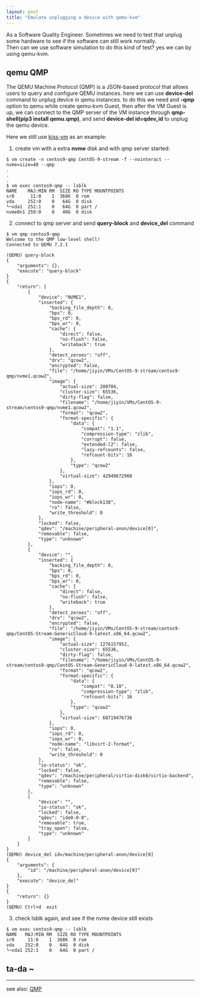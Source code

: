 ```yaml
---
layout: post
title: "Emulate unplugging a device with qemu-kvm"
---
```


As a Software Quality Engineer. Sometimes we need to test that unplug some hardware to see if the software can still work normally.  
Then can we use software simulation to do this kind of test? yes we can by using qemu-kvm.  

## qemu QMP
The QEMU Machine Protocol (QMP) is a JSON-based protocol that allows users to query and configure QEMU instances. here we can use 
**device-del** command to unplug device in qemu instances. to do this we need and **-qmp** option to qemu while create qemu-kvm Guest, 
then after the VM Guest is up, we can connect to the QMP server of the VM instance through **qmp-shell(pip3 install qemu.qmp)**, and 
send **device-del id=qdev_id** to unplug the qemu device.  

Here we still use [kiss-vm](https://github.com/tcler/kiss-vm-ns) as an example:  

1. create vm with a extra **nvme** disk and with qmp server started:  

```
$ vm create -n centos9-qmp CentOS-9-stream -f --nointeract --nvme=size=40 --qmp
.
.
.
$ vm exec centos9-qmp -- lsblk
NAME    MAJ:MIN RM  SIZE RO TYPE MOUNTPOINTS
sr0      11:0    1  368K  0 rom  
vda     252:0    0   64G  0 disk 
└─vda1  252:1    0   64G  0 part /
nvme0n1 259:0    0   40G  0 disk 
```

2. connect to qmp server and send **query-block** and **device_del** command  

```
$ vm qmp centos9-qmp 
Welcome to the QMP low-level shell!
Connected to QEMU 7.2.1

(QEMU) query-block
{
    "arguments": {},
    "execute": "query-block"
}
{
    "return": [
        {
            "device": "NVME1",
            "inserted": {
                "backing_file_depth": 0,
                "bps": 0,
                "bps_rd": 0,
                "bps_wr": 0,
                "cache": {
                    "direct": false,
                    "no-flush": false,
                    "writeback": true
                },
                "detect_zeroes": "off",
                "drv": "qcow2",
                "encrypted": false,
                "file": "/home/jiyin/VMs/CentOS-9-stream/centos9-qmp/nvme1.qcow2",
                "image": {
                    "actual-size": 200704,
                    "cluster-size": 65536,
                    "dirty-flag": false,
                    "filename": "/home/jiyin/VMs/CentOS-9-stream/centos9-qmp/nvme1.qcow2",
                    "format": "qcow2",
                    "format-specific": {
                        "data": {
                            "compat": "1.1",
                            "compression-type": "zlib",
                            "corrupt": false,
                            "extended-l2": false,
                            "lazy-refcounts": false,
                            "refcount-bits": 16
                        },
                        "type": "qcow2"
                    },
                    "virtual-size": 42949672960
                },
                "iops": 0,
                "iops_rd": 0,
                "iops_wr": 0,
                "node-name": "#block138",
                "ro": false,
                "write_threshold": 0
            },
            "locked": false,
            "qdev": "/machine/peripheral-anon/device[0]",
            "removable": false,
            "type": "unknown"
        },
        {
            "device": "",
            "inserted": {
                "backing_file_depth": 0,
                "bps": 0,
                "bps_rd": 0,
                "bps_wr": 0,
                "cache": {
                    "direct": false,
                    "no-flush": false,
                    "writeback": true
                },
                "detect_zeroes": "off",
                "drv": "qcow2",
                "encrypted": false,
                "file": "/home/jiyin/VMs/CentOS-9-stream/centos9-qmp/CentOS-Stream-GenericCloud-9-latest.x86_64.qcow2",
                "image": {
                    "actual-size": 1276157952,
                    "cluster-size": 65536,
                    "dirty-flag": false,
                    "filename": "/home/jiyin/VMs/CentOS-9-stream/centos9-qmp/CentOS-Stream-GenericCloud-9-latest.x86_64.qcow2",
                    "format": "qcow2",
                    "format-specific": {
                        "data": {
                            "compat": "0.10",
                            "compression-type": "zlib",
                            "refcount-bits": 16
                        },
                        "type": "qcow2"
                    },
                    "virtual-size": 68719476736
                },
                "iops": 0,
                "iops_rd": 0,
                "iops_wr": 0,
                "node-name": "libvirt-2-format",
                "ro": false,
                "write_threshold": 0
            },
            "io-status": "ok",
            "locked": false,
            "qdev": "/machine/peripheral/virtio-disk0/virtio-backend",
            "removable": false,
            "type": "unknown"
        },
        {
            "device": "",
            "io-status": "ok",
            "locked": false,
            "qdev": "ide0-0-0",
            "removable": true,
            "tray_open": false,
            "type": "unknown"
        }
    ]
}
(QEMU) device_del id=/machine/peripheral-anon/device[0]
{
    "arguments": {
        "id": "/machine/peripheral-anon/device[0]"
    },
    "execute": "device_del"
}
{
    "return": {}
}
(QEMU) Ctrl+d  exit
```

3. check lsblk again, and see if the nvme device still exists  

```
$ vm exec centos9-qmp -- lsblk
NAME   MAJ:MIN RM  SIZE RO TYPE MOUNTPOINTS
sr0     11:0    1  368K  0 rom  
vda    252:0    0   64G  0 disk 
└─vda1 252:1    0   64G  0 part /
```

## ta-da ~

---
see also: [QMP](https://wiki.qemu.org/Documentation/QMP)
